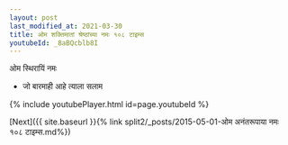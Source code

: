 ```yaml
---
layout: post
last_modified_at: 2021-03-30
title: ओम शक्तिमातां श्रेष्ठांच्या नमः १०८ टाइम्स
youtubeId: _8aBQcblb8I
---
```

 
 
 ओम स्थिरायिं नमः  
 
 - जो बारमाही आहे त्याला सलाम 
 
  
 
  
 
 
 
 
 
 


{% include youtubePlayer.html id=page.youtubeId %}
 
[Next]({{ site.baseurl }}{% link  split2/_posts/2015-05-01-ओम अनंतरूपाया नमः १०८ टाइम्स.md%})
 
